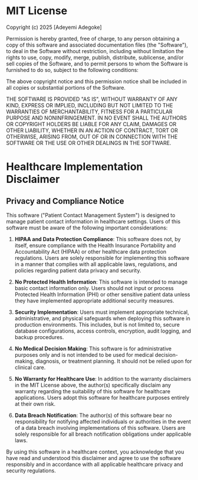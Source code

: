 # MIT License

Copyright (c) 2025 [Adeyemi Adegoke]

Permission is hereby granted, free of charge, to any person obtaining a copy
of this software and associated documentation files (the "Software"), to deal
in the Software without restriction, including without limitation the rights
to use, copy, modify, merge, publish, distribute, sublicense, and/or sell
copies of the Software, and to permit persons to whom the Software is
furnished to do so, subject to the following conditions:

The above copyright notice and this permission notice shall be included in all
copies or substantial portions of the Software.

THE SOFTWARE IS PROVIDED "AS IS", WITHOUT WARRANTY OF ANY KIND, EXPRESS OR
IMPLIED, INCLUDING BUT NOT LIMITED TO THE WARRANTIES OF MERCHANTABILITY,
FITNESS FOR A PARTICULAR PURPOSE AND NONINFRINGEMENT. IN NO EVENT SHALL THE
AUTHORS OR COPYRIGHT HOLDERS BE LIABLE FOR ANY CLAIM, DAMAGES OR OTHER
LIABILITY, WHETHER IN AN ACTION OF CONTRACT, TORT OR OTHERWISE, ARISING FROM,
OUT OF OR IN CONNECTION WITH THE SOFTWARE OR THE USE OR OTHER DEALINGS IN THE
SOFTWARE.

# Healthcare Implementation Disclaimer

## Privacy and Compliance Notice

This software ("Patient Contact Management System") is designed to manage patient contact information in healthcare settings. Users of this software must be aware of the following important considerations:

1. **HIPAA and Data Protection Compliance**: This software does not, by itself, ensure compliance with the Health Insurance Portability and Accountability Act (HIPAA) or other healthcare data protection regulations. Users are solely responsible for implementing this software in a manner that complies with all applicable laws, regulations, and policies regarding patient data privacy and security.

2. **No Protected Health Information**: This software is intended to manage basic contact information only. Users should not input or process Protected Health Information (PHI) or other sensitive patient data unless they have implemented appropriate additional security measures.

3. **Security Implementation**: Users must implement appropriate technical, administrative, and physical safeguards when deploying this software in production environments. This includes, but is not limited to, secure database configurations, access controls, encryption, audit logging, and backup procedures.

4. **No Medical Decision Making**: This software is for administrative purposes only and is not intended to be used for medical decision-making, diagnosis, or treatment planning. It should not be relied upon for clinical care.

5. **No Warranty for Healthcare Use**: In addition to the warranty disclaimers in the MIT License above, the author(s) specifically disclaim any warranty regarding the suitability of this software for healthcare applications. Users adopt this software for healthcare purposes entirely at their own risk.

6. **Data Breach Notification**: The author(s) of this software bear no responsibility for notifying affected individuals or authorities in the event of a data breach involving implementations of this software. Users are solely responsible for all breach notification obligations under applicable laws.

By using this software in a healthcare context, you acknowledge that you have read and understood this disclaimer and agree to use the software responsibly and in accordance with all applicable healthcare privacy and security regulations.
